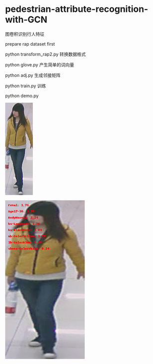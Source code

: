 # pedestrian-attribute-recognition-with-GCN
图卷积识别行人特征

prepare rap dataset first

python transform_rap2.py  转换数据格式

python glove.py 产生简单的词向量

python adj.py 生成邻接矩阵

python train.py 训练

python demo.py

![image](https://github.com/2014gaokao/pedestrian-attribute-recognition-with-GCN/blob/master/image/demo_image.png)

![image](https://github.com/2014gaokao/pedestrian-attribute-recognition-with-GCN/blob/master/image/demo_image_result.png)
